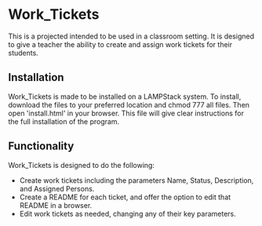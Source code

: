 # Work_Tickets
This is a projected intended to be used in a classroom setting. It is designed to give a teacher the ability to create and assign work tickets for their students. 

## Installation
Work_Tickets is made to be installed on a LAMPStack system. To install, download the files to your preferred location and chmod 777 all files. Then open 'install.html' in your browser. This file will give clear instructions for the full installation of the program.  

## Functionality 
Work_Tickets is designed to do the following: 
* Create work tickets including the parameters Name, Status, Description, and Assigned Persons. 
* Create a README for each ticket, and offer the option to edit that README in a browser. 
* Edit work tickets as needed, changing any of their key parameters. 
